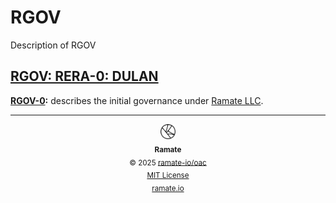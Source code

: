 # RGOV
Description of RGOV

<!--START OAC INDEX: DO NOT REMOVE THIS LINE -->
## [RGOV: RERA-0: DULAN](rera-000-000-000-dulan/README.md)
**[RGOV-0](/rgov/rera-000-000-000-dulan/rgov-000-000-000/README.md):** describes the initial governance under [Ramate LLC](https://www.ramate.io).

<!--OAC FOOTER: DO NOT REMOVE THIS LINE-->
---

<div align="center">
  <a href="https://github.com/ramate-io/oac">
    <picture>
      <source srcset="/assets/oac-inverted-transparent.png" media="(prefers-color-scheme: dark)">
      <img height="24" src="/assets/oac-transparent.png" alt="OAC"/>
    </picture>
  </a>
  <br/>
  <sub>
    <b>Ramate</b>
    <br/>
    &copy; 2025 <a href="https://github.com/ramate-io/ramate">ramate-io/oac</a>
    <br/>
    <a href="https://github.com/ramate-io/ramate/blob/main/LICENSE">MIT License</a>
    <br/>
    <a href="https://www.ramate.io">ramate.io</a>
  </sub>
</div>

<!--END OAC INDEX: DO NOT REMOVE THIS LINE -->
